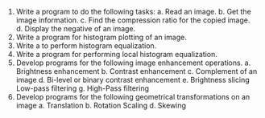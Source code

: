 1. Write a program to do the following tasks:
   a. Read an image.
   b. Get the image information.
   c. Find the compression ratio for the copied image.
   d. Display the negative of an image.
2. Write a program for histogram plotting of an image.
3. Write a to perform histogram equalization.
4. Write a program for performing local histogram equalization.
5. Develop programs for the following image enhancement operations.
   a. Brightness enhancement
   b. Contrast enhancement
   c. Complement of an image
   d. Bi-level or binary contrast enhancement
   e. Brightness slicing
   Low-pass filtering
   g. High-Pass filtering
6. Develop programs for the following geometrical transformations on an image
   a. Translation
   b. Rotation
   Scaling
   d. Skewing
